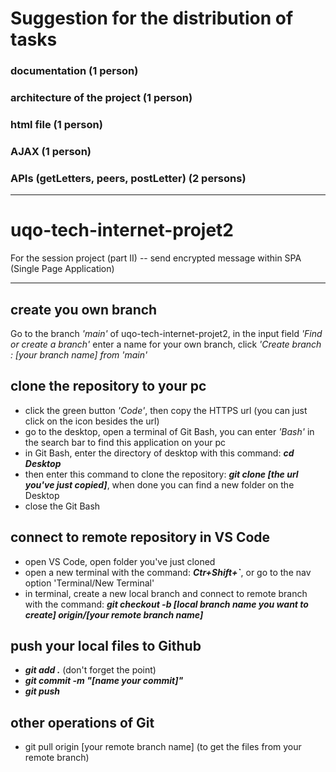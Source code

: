 # Suggestion for the distribution of tasks
### documentation (1 person)

### architecture of the project (1 person)

### html file (1 person)

### AJAX (1 person)

### APIs (getLetters, peers, postLetter) (2 persons) 

---

# uqo-tech-internet-projet2
For the session project (part II) -- send encrypted message within SPA (Single Page Application) 

---

## create you own branch
Go to the branch *'main'* of uqo-tech-internet-projet2, in the input field *'Find or create a branch'* enter a name for your own branch, click *'Create branch : [your branch name] from 'main'*

## clone the repository to your pc
- click the green button *'Code'*, then copy the HTTPS url (you can just click on the icon besides the url)
- go to the desktop, open a terminal of Git Bash, you can enter *'Bash'* in the search bar to find this application on your pc
- in Git Bash, enter the directory of desktop with this command: ***cd Desktop***
- then enter this command to clone the repository: ***git clone [the url you've just copied]***, when done you can find a new folder on the Desktop
- close the Git Bash

## connect to remote repository in VS Code
- open VS Code, open folder you've just cloned
- open a new terminal with the command: ***Ctr+Shift+`***, or go to the nav option 'Terminal/New Terminal'
- in terminal, create a new local branch and connect to remote branch with the command: ***git checkout -b [local branch name you want to create] origin/[your remote branch name]***

## push your local files to Github
- ***git add .*** (don't forget the point)
- ***git commit -m "[name your commit]"***
- ***git push***

## other operations of Git
- git pull origin [your remote branch name]  (to get the files from your remote branch)
